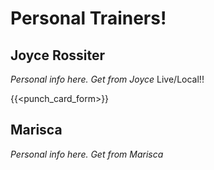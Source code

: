 # Personal Trainers!

## Joyce Rossiter
*Personal info here. Get from Joyce*
Live/Local!!

{{<punch_card_form>}}

## Marisca
*Personal info here. Get from Marisca*

